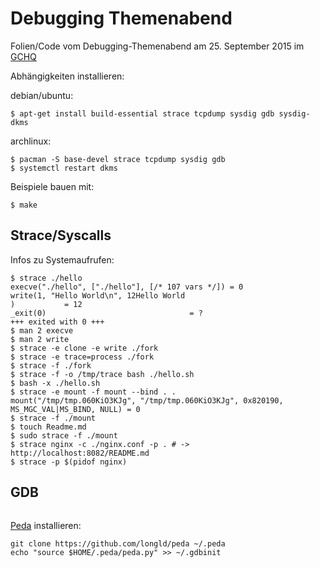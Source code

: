 # Debugging Themenabend
Folien/Code vom Debugging-Themenabend am 25. September 2015 im [GCHQ](https://c3d2.de/news/ta-debugging.html)

Abhängigkeiten installieren:

debian/ubuntu:

```
$ apt-get install build-essential strace tcpdump sysdig gdb sysdig-dkms
```

archlinux:

```
$ pacman -S base-devel strace tcpdump sysdig gdb
$ systemctl restart dkms
```

Beispiele bauen mit:

```
$ make
```

## Strace/Syscalls

Infos zu Systemaufrufen:

```
$ strace ./hello
execve("./hello", ["./hello"], [/* 107 vars */]) = 0
write(1, "Hello World\n", 12Hello World
)           = 12
_exit(0)                                = ?
+++ exited with 0 +++
$ man 2 execve
$ man 2 write
$ strace -e clone -e write ./fork
$ strace -e trace=process ./fork
$ strace -f ./fork
$ strace -f -o /tmp/trace bash ./hello.sh
$ bash -x ./hello.sh
$ strace -e mount -f mount --bind . .
mount("/tmp/tmp.060KiO3KJg", "/tmp/tmp.060KiO3KJg", 0x820190, MS_MGC_VAL|MS_BIND, NULL) = 0
$ strace -f ./mount
$ touch Readme.md
$ sudo strace -f ./mount
$ strace nginx -c ./nginx.conf -p . # -> http://localhost:8082/README.md
$ strace -p $(pidof nginx)
```

## GDB

```
```

[Peda](https://gitub.com/longld/peda) installieren:
```
git clone https://github.com/longld/peda ~/.peda
echo "source $HOME/.peda/peda.py" >> ~/.gdbinit
```
